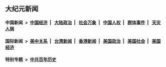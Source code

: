## 大纪元新闻

#### 中国新闻 &nbsp;>&nbsp; [中国经济](indexes/ncid283/README.md?06192045) &nbsp;| &nbsp; [大陆政治](indexes/ncid277/README.md?06192045) &nbsp;| &nbsp; [社会万象](indexes/ncid282/README.md?06192045) &nbsp;| &nbsp; [中国人权](indexes/ncid278/README.md?06192045) &nbsp;| &nbsp; [群体事件](indexes/ncid279/README.md?06192045) &nbsp;| &nbsp; [天灾人祸](indexes/ncid280/README.md?06192045)

#### 国际新闻 &nbsp;>&nbsp; [美中关系](indexes/nf1412576/README.md?06192045) &nbsp;| &nbsp; [台湾新闻](indexes/ncid1349361/README.md?06192045) &nbsp;| &nbsp; [香港新闻](indexes/ncid1349362/README.md?06192045) &nbsp;| &nbsp; [美国政治](indexes/ncid1078159/README.md?06192045) &nbsp;| &nbsp; [美国社会](indexes/ncid1078160/README.md?06192045) &nbsp;| &nbsp; [美国经济](indexes/ncid1078158/README.md?06192045)

#### 特别专题 &nbsp;>&nbsp; [中共百年历史](https://github.com/easy2view/epoch-special/blob/master/README.md?06192045)  
